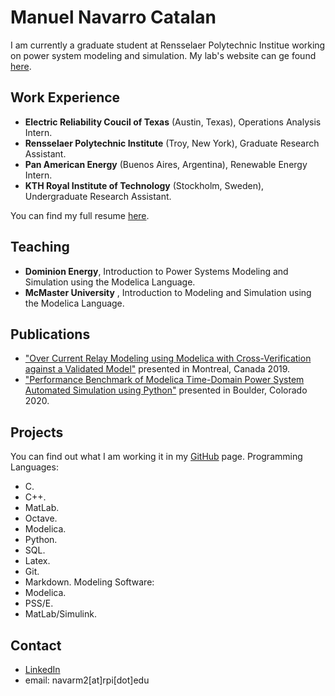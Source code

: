 # Manuel Navarro Catalan 


I am currently a graduate student at Rensselaer Polytechnic Institue working on power system modeling and simulation. My lab's website can ge found [here](https://alsetlab.github.io/).

## Work Experience
- **Electric Reliability Coucil of Texas** (Austin, Texas), Operations Analysis Intern.
- **Rensselaer Polytechnic Institute** (Troy, New York), Graduate Research Assistant.
- **Pan American Energy** (Buenos Aires, Argentina), Renewable Energy Intern.
- **KTH Royal Institute of Technology** (Stockholm, Sweden), Undergraduate Research Assistant.

You can find my full resume [here](https://github.com/ManuelNvro/Manuel-Navarro-Catalan/blob/master/Files/MENCResume.pdf).

## Teaching
 - **Dominion Energy**,  Introduction to Power Systems Modeling and Simulation using the Modelica Language.
 - **McMaster University** , Introduction to Modeling and Simulation using the Modelica Language.


## Publications

- ["Over Current Relay Modeling using Modelica with Cross-Verification against a Validated Model"](https://github.com/ManuelNvro/Manuel-Navarro-Catalan/blob/master/Files/Publication1.pdf) presented in Montreal, Canada 2019.
- ["Performance Benchmark of Modelica Time-Domain Power System Automated Simulation using Python"](https://github.com/ManuelNvro/Manuel-Navarro-Catalan/blob/master/Files/Publication2.pdf) presented in Boulder, Colorado 2020.

## Projects 
You can find out what I am working it in my [GitHub](https://github.com/ManuelNvro) page.
Programming Languages:
  - C.
  - C++.
  - MatLab.
  - Octave.
  - Modelica.
  - Python.
  - SQL.
  - Latex.
  - Git.
  - Markdown.
Modeling Software:
  - Modelica.
  - PSS/E.
  - MatLab/Simulink.

## Contact
- [LinkedIn](https://www.linkedin.com/in/manuel-navarro-catalan/)
- email: navarm2[at]rpi[dot]edu
